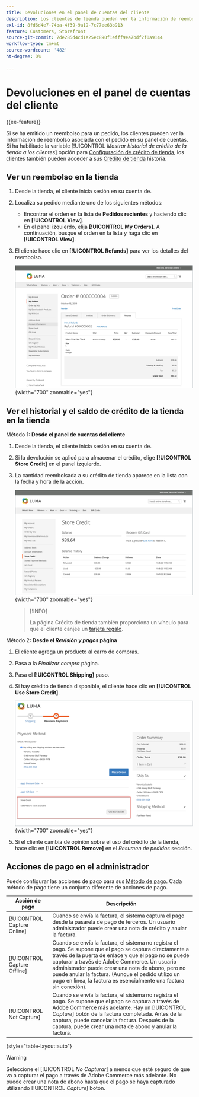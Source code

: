 ```yaml
---
title: Devoluciones en el panel de cuentas del cliente
description: Los clientes de tienda pueden ver la información de reembolso asociada con el pedido en su panel de cuentas.
exl-id: 8fd6d4e7-74ba-4f39-9a19-7c77ee63b913
feature: Customers, Storefront
source-git-commit: 7de285d4cd1e25ec890f1efff9ea7bdf2f0a9144
workflow-type: tm+mt
source-wordcount: '482'
ht-degree: 0%

---
```


# Devoluciones en el panel de cuentas del cliente

{{ee-feature}}

Si se ha emitido un reembolso para un pedido, los clientes pueden ver la información de reembolso asociada con el pedido en su panel de cuentas. Si ha habilitado la variable [!UICONTROL _Mostrar historial de crédito de la tienda a los clientes_] opción para [Configuración de crédito de tienda](../customers/credit-configure.md), los clientes también pueden acceder a sus [Crédito de tienda](../customers/store-credit.md) historia.

## Ver un reembolso en la tienda

1. Desde la tienda, el cliente inicia sesión en su cuenta de.

1. Localiza su pedido mediante uno de los siguientes métodos:

   * Encontrar el orden en la lista de **Pedidos recientes** y haciendo clic en **[!UICONTROL View]**.
   * En el panel izquierdo, elija **[!UICONTROL My Orders]**. A continuación, busque el orden en la lista y haga clic en **[!UICONTROL View]**.

1. El cliente hace clic en **[!UICONTROL Refunds]** para ver los detalles del reembolso.

   ![Detalles de reembolso en la tienda](assets/customer-account-order-refunds.png){width="700" zoomable="yes"}

## Ver el historial y el saldo de crédito de la tienda en la tienda

Método 1: **Desde el panel de cuentas del cliente**

1. Desde la tienda, el cliente inicia sesión en su cuenta de.

1. Si la devolución se aplicó para almacenar el crédito, elige **[!UICONTROL Store Credit]** en el panel izquierdo.

1. La cantidad reembolsada a su crédito de tienda aparece en la lista con la fecha y hora de la acción.

   ![Importe reembolsado para almacenar el crédito](assets/customer-account-store-credit.png){width="700" zoomable="yes"}

   >[!INFO]
   >
   >La página Crédito de tienda también proporciona un vínculo para que el cliente canjee un [tarjeta regalo](../stores-purchase/product-gift-card-workflow.md#check-status-and-balance-of-the-gift-card).

Método 2: **Desde el _Revisión y pagos_ página**

1. El cliente agrega un producto al carro de compras.

2. Pasa a la _Finalizar compra_ página.

3. Pasa el **[!UICONTROL Shipping]** paso.

4. Si hay crédito de tienda disponible, el cliente hace clic en **[!UICONTROL Use Store Credit]**.

   ![Crédito de tienda de la página de revisión y pagos](assets/customer-account-order-refund-from-checkout.png){width="700" zoomable="yes"}

5. Si el cliente cambia de opinión sobre el uso del crédito de la tienda, hace clic en **[!UICONTROL Remove]** en el _Resumen de pedidos_ sección.

## Acciones de pago en el administrador

Puede configurar las acciones de pago para sus [Método de pago](../configuration-reference/sales/payment-methods.md). Cada método de pago tiene un conjunto diferente de acciones de pago.

| Acción de pago | Descripción |
|--- |---|
| [!UICONTROL Capture Online] | Cuando se envía la factura, el sistema captura el pago desde la pasarela de pago de terceros. Un usuario administrador puede crear una nota de crédito y anular la factura. |
| [!UICONTROL Capture Offline] | Cuando se envía la factura, el sistema no registra el pago. Se supone que el pago se captura directamente a través de la puerta de enlace y que el pago no se puede capturar a través de Adobe Commerce. Un usuario administrador puede crear una nota de abono, pero no puede anular la factura. (Aunque el pedido utilizó un pago en línea, la factura es esencialmente una factura sin conexión). |
| [!UICONTROL Not Capture] | Cuando se envía la factura, el sistema no registra el pago. Se supone que el pago se captura a través de Adobe Commerce más adelante. Hay un [!UICONTROL _Capture_] botón de la factura completada. Antes de la captura, puede cancelar la factura. Después de la captura, puede crear una nota de abono y anular la factura. |

{style="table-layout:auto"}

>[!WARNING]
>
>Seleccione el [!UICONTROL _No Capturar_] a menos que esté seguro de que va a capturar el pago a través de Adobe Commerce más adelante. No puede crear una nota de abono hasta que el pago se haya capturado utilizando [!UICONTROL _Capture_] botón.
